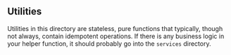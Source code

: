 ## Utilities

Utilities in this directory are stateless, pure functions that typically, though not always, contain idempotent operations. If there is any business logic in your helper function, it should probably go into the `services` directory.

